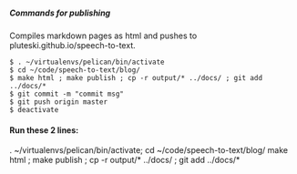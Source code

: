 

##### Commands for publishing
Compiles markdown pages as html and pushes to pluteski.github.io/speech-to-text.

    $ . ~/virtualenvs/pelican/bin/activate
    $ cd ~/code/speech-to-text/blog/
    $ make html ; make publish ; cp -r output/* ../docs/ ; git add ../docs/*
    $ git commit -m "commit msg"
    $ git push origin master
    $ deactivate


#### Run these 2 lines:
. ~/virtualenvs/pelican/bin/activate; cd ~/code/speech-to-text/blog/
make html ; make publish ; cp -r output/* ../docs/ ; git add ../docs/*


